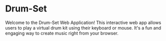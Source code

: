 # Drum-Set
Welcome to the Drum-Set Web Application! This interactive web app allows users to play a virtual drum kit using their keyboard or mouse. It's a fun and engaging way to create music right from your browser.
